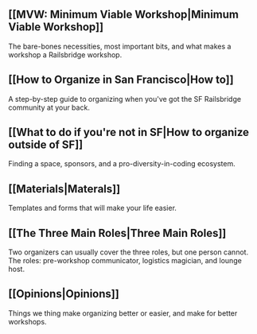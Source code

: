 ## [[MVW: Minimum Viable Workshop|Minimum Viable Workshop]]
The bare-bones necessities, most important bits, and what makes a workshop a Railsbridge workshop.
## [[How to Organize in San Francisco|How to]]
A step-by-step guide to organizing when you've got the SF Railsbridge community at your back.
## [[What to do if you're not in SF|How to organize outside of SF]] 
Finding a space, sponsors, and a pro-diversity-in-coding ecosystem.
## [[Materials|Materals]]
Templates and forms that will make your life easier.
## [[The Three Main Roles|Three Main Roles]]
Two organizers can usually cover the three roles, but one person cannot. The roles: pre-workshop communicator, logistics magician, and lounge host.
## [[Opinions|Opinions]]
Things we thing make organizing better or easier, and make for better workshops. 
